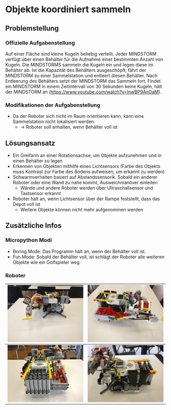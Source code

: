 # Objekte koordiniert sammeln

## Problemstellung

### Offizielle Aufgabenstellung

Auf einer Fläche sind kleine Kugeln beliebig verteilt. Jeder MINDSTORM verfügt
über einen Behälter für die Aufnahme einer bestimmten Anzahl von Kugeln. Die
MINDSTORMS sammeln die Kugeln ein und legen diese im Behälter ab. Ist die
Kapazität des Behälters ausgeschöpft, fährt der MINDSTORM zu einer Sammelstation
und entleert diesen Behälter. Nach Entleerung des Behälters setzt der MINDSTORM
das Sammeln fort. Findet ein MINDSTORM in einem Zeitintervall von 30 Sekunden
keine Kugeln, hält der MINDSTORM an (https://www.youtube.com/watch?v=InwBP9AnOaM).

### Modifikationen der Aufgabenstellung

* Da der Roboter sich nicht im Raum orientieren kann, kann eine Sammelstation nicht lokalisiert werden.
  * -> Roboter soll anhalten, wenn Behälter voll ist

## Lösungsansatz

* Ein Greifarm an einer Rotationsachse, um Objekte aufzunehmen und in einen Behälter zu legen
* Erkennen von Objekten mithilfe eines Lichtsensors (Farbe des Objekts muss
  Kontrast zur Farbe des Bodens aufweisen, um erkannt zu werden)
* Schwarmverhalten basiert auf Abstandssensorik. Sobald ein anderer Roboter oder eine Wand zu nahe kommt, Ausweichmanöver einleiten
  * Wände und andere Roboter werden über Ultraschallsensor und Tastsensor erkannt
* Roboter hält an, wenn Lichtsensor über der Rampe feststellt, dass das Depot voll ist
  * Weitere Objekte können nicht mehr aufgenommen werden

## Zusätzliche Infos

### Micropython Modi

- Boring Mode: Das Programm hält an, wenn der Behälter voll ist.
- Fun Mode: Sobald der Behälter voll, ist schlägt der Roboter alle weiteren Objekte wie ein Golfspieler weg.

### Roboter

| ![vorne](pictures/bot_1.jpg)  | ![rechts](pictures/bot_2.jpg) |
| ----------------------------- | ----------------------------- |
| ![hinten](pictures/bot_3.jpg) | ![links](pictures/bot_4.jpg)  |
